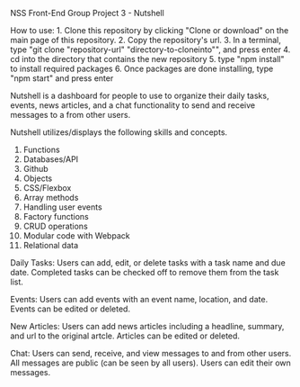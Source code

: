 NSS Front-End Group Project 3 - Nutshell

How to use: 
	1. Clone this repository by clicking "Clone or download" on the main page of this repository.
	2. Copy the repository's url.
	3. In a terminal, type "git clone "repository-url" "directory-to-cloneinto"", and press enter
	4. cd into the directory that contains the new repository
	5. type "npm install" to install required packages
	6. Once packages are done installing, type "npm start" and press enter

Nutshell is a dashboard for people to use to organize their daily tasks, events, news articles, and a chat functionality to send and receive messages to a from other users.

Nutshell utilizes/displays the following skills and concepts.

1. Functions
2. Databases/API
3. Github
4. Objects
5. CSS/Flexbox
6. Array methods
7. Handling user events
8. Factory functions
9. CRUD operations
10. Modular code with Webpack
11. Relational data

Daily Tasks: Users can add, edit, or delete tasks with a task name and due date. Completed tasks can be checked off to remove them from the task list.

Events: Users can add events with an event name, location, and date. Events can be edited or deleted.

New Articles: Users can add news articles including a headline, summary, and url to the original artcle. Articles can be edited or deleted.

Chat: Users can send, receive, and view messages to and from other users. All messages are public (can be seen by all users). Users can edit their own messages.

